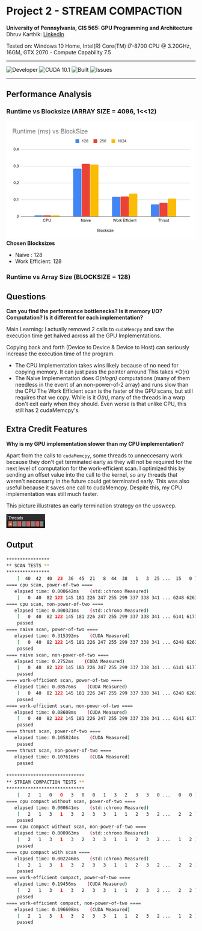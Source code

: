 Project 2 - STREAM COMPACTION
====================
**University of Pennsylvania, CIS 565: GPU Programming and Architecture**
Dhruv Karthik: [LinkedIn](https://www.linkedin.com/in/dhruv_karthik/)

Tested on: Windows 10 Home, Intel(R) Core(TM) i7-8700 CPU @ 3.20GHz, 16GM, GTX 2070 - Compute Capability 7.5
____________________________________________________________________________________
![Developer](https://img.shields.io/badge/Developer-Dhruv-0f97ff.svg?style=flat) ![CUDA 10.1](https://img.shields.io/badge/CUDA-10.1-yellow.svg) ![Built](https://img.shields.io/appveyor/ci/gruntjs/grunt.svg) ![Issues](https://img.shields.io/badge/issues-none-green.svg)
____________________________________________________________________________________
## Performance Analysis
### Runtime vs Blocksize (ARRAY SIZE = 4096, 1<<12)
 ![](img/runtimevsblocksize.png)  
**Chosen Blocksizes**
* Naive : 128
* Work Efficient: 128

### Runtime vs Array Size (BLOCKSIZE = 128)

## Questions
**Can you find the performance bottlenecks? Is it memory I/O? Computation? Is it different for each implementation?**

Main Learning: I actually removed 2 calls to ```cudaMemcpy``` and saw the execution time get halved across all the GPU Implementations. 

Copying back and forth (Device to Device & Device to Host) can seriously increase the execution time of the program. 
* The CPU Implementation takes wins likely because of no need for copying memory. It can just pass the pointer arround This takes *O(n)
* The Naive Implementation does *O(nlogn)* computations (many of them needless in the event of an non-power-of-2 array) and runs slow than the CPU 
The Work Efficient scan is the faster of the GPU scans, but still requires that we copy. While is it *O(n)*, many of the threads in a warp don't exit early when they should. Even worse is that unlike CPU, this still has 2 cudaMemcpy's.

## Extra Credit Features
**Why is my GPU implementation slower than my CPU implementation?**

Apart from the calls to ```cudaMemcpy```, some threads to unneccesarry work because they don't get terminated early as they will not be required for the next level of computation for the work-efficient scan. I optimized this by sending an offset value into the call to the kernel, so any threads that weren't neccesarry in the future could get terminated early. This was also useful because it saves one call to cudaMemcpy. Despite this, my CPU implementation was still much faster. 

This picture illustrates an early termination strategy on the upsweep. 

 ![](img/earlyexits.PNG)  
 
## Output
```bash
****************
** SCAN TESTS **
****************
    [  40  42  40  23  36  45  21   8  44  38   1   3  25 ...  15   0 ]
==== cpu scan, power-of-two ====
   elapsed time: 0.000642ms    (std::chrono Measured)
    [   0  40  82 122 145 181 226 247 255 299 337 338 341 ... 6248 6263 ]
==== cpu scan, non-power-of-two ====
   elapsed time: 0.000321ms    (std::chrono Measured)
    [   0  40  82 122 145 181 226 247 255 299 337 338 341 ... 6141 6177 ]
    passed
==== naive scan, power-of-two ====
   elapsed time: 0.315392ms    (CUDA Measured)
    [   0  40  82 122 145 181 226 247 255 299 337 338 341 ... 6248 6263 ]
    passed
==== naive scan, non-power-of-two ====
   elapsed time: 0.2752ms    (CUDA Measured)
    [   0  40  82 122 145 181 226 247 255 299 337 338 341 ... 6141 6177 ]
    passed
==== work-efficient scan, power-of-two ====
   elapsed time: 0.08576ms    (CUDA Measured)
    [   0  40  82 122 145 181 226 247 255 299 337 338 341 ... 6248 6263 ]
    passed
==== work-efficient scan, non-power-of-two ====
   elapsed time: 0.08608ms    (CUDA Measured)
    [   0  40  82 122 145 181 226 247 255 299 337 338 341 ... 6141 6177 ]
    passed
==== thrust scan, power-of-two ====
   elapsed time: 0.105824ms    (CUDA Measured)
    passed
==== thrust scan, non-power-of-two ====
   elapsed time: 0.107616ms    (CUDA Measured)
    passed

*****************************
** STREAM COMPACTION TESTS **
*****************************
    [   2   1   0   0   3   0   0   1   3   2   3   3   0 ...   0   0 ]
==== cpu compact without scan, power-of-two ====
   elapsed time: 0.000641ms    (std::chrono Measured)
    [   2   1   3   1   3   2   3   3   1   1   2   3   2 ...   2   2 ]
    passed
==== cpu compact without scan, non-power-of-two ====
   elapsed time: 0.000963ms    (std::chrono Measured)
    [   2   1   3   1   3   2   3   3   1   1   2   3   2 ...   1   2 ]
    passed
==== cpu compact with scan ====
   elapsed time: 0.002246ms    (std::chrono Measured)
    [   2   1   3   1   3   2   3   3   1   1   2   3   2 ...   2   2 ]
    passed
==== work-efficient compact, power-of-two ====
   elapsed time: 0.19456ms    (CUDA Measured)
    [   2   1   3   1   3   2   3   3   1   1   2   3   2 ...   2   2 ]
    passed
==== work-efficient compact, non-power-of-two ====
   elapsed time: 0.196608ms    (CUDA Measured)
    [   2   1   3   1   3   2   3   3   1   1   2   3   2 ...   1   2 ]
    passed
```
